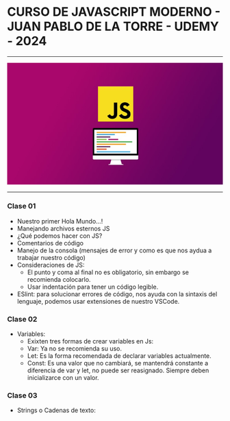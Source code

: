 # CURSO DE JAVASCRIPT MODERNO - JUAN PABLO DE LA TORRE - UDEMY - 2024

---

![Curso Moderno de JavaScript](Curso-JS-Moderno/assets/img/portada.jpg)

---

### Clase 01

- Nuestro primer Hola Mundo...!
- Manejando archivos esternos JS
- ¿Qué podemos hacer con JS?
- Comentarios de código
- Manejo de la consola (mensajes de error y como es que nos aydua a trabajar nuestro código)
- Consideraciones de JS:
  - El punto y coma al final no es obligatorio, sin embargo se recomienda colocarlo.
  - Usar indentación para tener un código legible.
- ESlint: para solucionar errores de código, nos ayuda con la sintaxis del lenguaje, podemos usar extensiones de nuestro VSCode.

### Clase 02

- Variables:
  - Exixten tres formas de crear variables en Js:
  - Var: Ya no se recomienda su uso.
  - Let: Es la forma recomendada de declarar variables actualmente.
  - Const: Es una valor que no cambiará, se mantendrá constante a diferencia de var y let, no puede ser reasignado. Siempre deben inicializarce con un valor.

### Clase 03

- Strings o Cadenas de texto:
